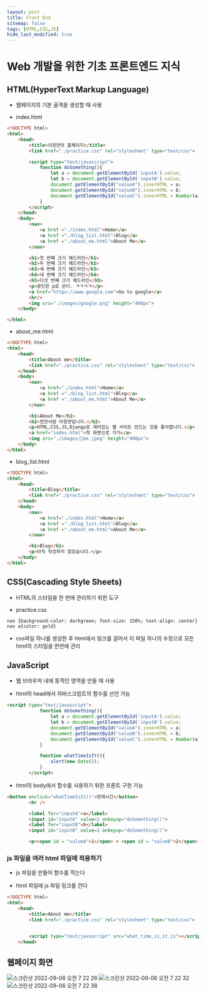 ```yaml
---
layout: post
title: Front End
sitemap: false
tags: [HTML,CSS,JS]
hide_last_modified: true
---
```


# Web 개발을 위한 기초 프론트엔드 지식

## HTML(HyperText Markup Language)

+ 웹페이지의 기본 골격을 생성할 때 사용

+ index.html

```html
<!DOCTYPE html>
<html>
    <head>
        <title>이정연의 홈페이지</title>
        <link href="./practice.css" rel="stylesheet" type="text/css">

        <script type="text/javascript">
            function doSomething(){
                let a = document.getElementById('inputA').value;
                let b = document.getElementById('inputB').value;
                document.getElementById("valueA").innerHTML = a;
                document.getElementById("valueB").innerHTML = b;
                document.getElementById("valueC").innerHTML = Number(a) + Number(b);
            }
        </script>
    </head>
    <body>
        <nav>
            <a href ="./index.html">Home</a>
            <a href ="./blog_list.html">Blog</a>
            <a href ="./about_me.html">About Me</a>
        </nav>

        <h1>첫 번째 크기 헤드라인</h1>
        <h2>두 번째 크기 헤드라인</h2>
        <h3>세 번째 크기 헤드라인</h3>
        <h4>네 번째 크기 헤드라인</h4>
        <h5>다섯 번째 크기 헤드라인</h5>
        <p>문단은 p로 쓴다. ㅋㅋㅋㅋ</p>
        <a href="https://www.google.com">Go to google</a>
        <hr/>
        <img src="./images/google.png" height="400px">
    </body>

</html>
```

+ about_me.html

```html
<!DOCTYPE html>
<html>
    <head>
        <title>About me</title>
        <link href="./practice.css" rel="stylesheet" type="text/css">
    </head>
    <body>
        <nav>
            <a href="./index.html">Home</a>
            <a href ="./blog_list.html">Blog</a>
            <a href ="./about_me.html">About Me</a>
        </nav>

        <h1>About Me</h1>
        <h2>천안사람 이정연입니다.</h2>
        <p>HTML,CSS,JS,Django로 재미있는 웹 사이트 만드는 것을 좋아합니다.</p>
        <a href="index.html">첫 화면으로 가기</a>
        <img src="./images/me.jpeg" height="400px">
    </body>
</html>
```

+ blog_list.html

```html
<!DOCTYPE html>
<html>
    <head>
        <title>Blog</title>
        <link href="./practice.css" rel="stylesheet" type="text/css">
    </head>
    <body>
        <nav>
            <a href="./index.html">Home</a>
            <a href ="./blog_list.html">Blog</a>
            <a href ="./about_me.html">About Me</a>
        </nav>

        <h1>Blog</h1>
        <p>아직 작성하지 않았습니다.</p>
    </body>
</html>
```

## CSS(Cascading Style Sheets)

+ HTML의 스타일을 한 번에 관리하기 위한 도구

+ practice.css

```
nav {background-color: darkgreen; font-size: 150%; text-align: center}
nav a{color: gold}
```

+ css파일 하나를 생성한 후 html에서 링크를 걸어서 이 파일 하나의 수정으로 모든 html의 스타일을 한번에 관리

## JavaScript

+ 웹 브라우저 내에 동적인 영역을 만들 때 사용

+ html의 head에서 자바스크립트의 함수를 선언 가능

```html
<script type="text/javascript">
            function doSomething(){
                let a = document.getElementById('inputA').value;
                let b = document.getElementById('inputB').value;
                document.getElementById("valueA").innerHTML = a;
                document.getElementById("valueB").innerHTML = b;
                document.getElementById("valueC").innerHTML = Number(a) + Number(b);
            }

            function whatTimeIsIt(){
                alert(new Date());
            }
        </script>
```

+ html의 body에서 함수를 사용하기 위한 프론트 구현 가능

```html
<button onclick="whatTimeIsIt()">현재시간</button>
        <hr />

        <label for="inputA">a</label>
        <input id="inputA" value=1 onkeyup="doSomething()">
        <label for="inputB">b</label>
        <input id="inputB" value=2 onkeyup="doSomething()">

        <p><span id = "valueA">1</span> + <span id = "valueB">2</span> = <span id = "valueC">3</span>입니다.</p>
```

### js 파일을 여러 html 파일에 적용하기

+ js 파일을 만들어 함수를 적는다

+ html 파일에 js 파일 링크를 건다

```html
<!DOCTYPE html>
<html>
    <head>
        <title>About me</title>
        <link href="./practice.css" rel="stylesheet" type="text/css">


        <script type="text/javascript" src="what_time_is_it.js"></script>
    </head>
```

## 웹페이지 화면

![스크린샷 2022-09-06 오전 7 22 26](https://user-images.githubusercontent.com/88064555/188517180-81734aad-7f41-4a64-b27a-cc7c42d79f42.png)
![스크린샷 2022-09-06 오전 7 22 32](https://user-images.githubusercontent.com/88064555/188517183-93a4a66b-9ca5-4b88-bef1-1d55f127dfba.png)
![스크린샷 2022-09-06 오전 7 22 38](https://user-images.githubusercontent.com/88064555/188517184-681f365c-6fc1-43fa-90ab-10ed056ce982.png)




